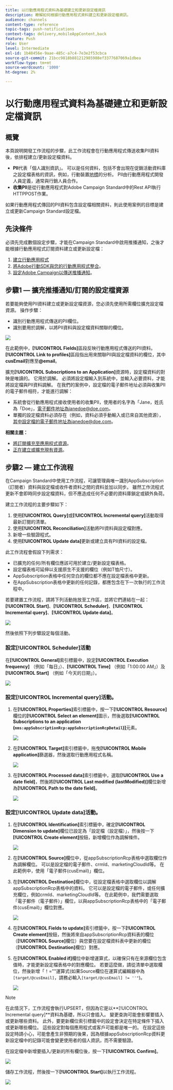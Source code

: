 ```yaml
---
title: 以行動應用程式資料為基礎建立和更新設定檔資訊
description: 瞭解如何根據行動應用程式資料建立和更新設定檔資訊。
audience: channels
content-type: reference
topic-tags: push-notifications
context-tags: delivery,mobileAppContent,back
feature: Push
role: User
level: Intermediate
exl-id: 1b48456e-9aae-485c-a7c4-7e3e2f53cbca
source-git-commit: 21bcc9818b881212985988ef3377687069a1dbea
workflow-type: tm+mt
source-wordcount: '1000'
ht-degree: 2%

---
```


# 以行動應用程式資料為基礎建立和更新設定檔資訊

## 概覽

本頁說明開發工作流程的步驟，此工作流程會在行動應用程式傳送收集PII資料後，依排程建立/更新設定檔資料。

* **PII**&#x200B;代表「個人識別資訊」。 可以是任何資料，包括不會出現在促銷活動資料庫之設定檔表格的資訊，例如，行動裝置[地標](../../integrating/using/about-campaign-points-of-interest-data-integration.md)的分析。 PII由行動應用程式開發人員定義，通常與行銷人員合作。
* **收集PII**&#x200B;是從行動應用程式對Adobe Campaign Standard中的Rest API執行HTTPPOST作業。

如果行動應用程式傳回的PII資料包含設定檔相關資料，則此使用案例的目標是建立或更新Campaign Standard設定檔。

## 先決條件

必須先完成數個設定步驟，才能在Campaign Standard中啟用推播通知，之後才能根據行動應用程式訂閱資料建立或更新設定檔：

1. [建立行動應用程式](../../administration/using/configuring-a-mobile-application.md)
1. [將Adobe行動SDK與您的行動應用程式整合](../../administration/using/supported-mobile-use-cases.md)。
1. [設定Adobe Campaign以傳送推播通知](../../administration/using/configuring-a-mobile-application.md)。

## 步驟1 — 擴充推播通知/訂閱的設定檔資源

若要能夠使用PII資料建立或更新設定檔資源，您必須先使用所需欄位擴充設定檔資源。 操作步驟：

* 識別行動應用程式傳送的PII欄位。
* 識別要用於調解，以將PII資料與設定檔資料關聯的欄位。

![](assets/update_profile1.png)

在此範例中，**[!UICONTROL Fields]**&#x200B;區段反映行動應用程式傳送的PII資料。 **[!UICONTROL Link to profiles]**&#x200B;區段指出用來關聯PII與設定檔資料的欄位，其中&#x200B;**cusEmail**&#x200B;對應至&#x200B;**@email**。

擴充&#x200B;**[!UICONTROL Subscriptions to an Application]**&#x200B;資源時，設定檔資料的對映是唯讀的。 它用於調解。 必須將設定檔輸入到系統中，並輸入必要資料，才能將設定檔與PII資料調解。 在我們的案例中，設定檔的電子郵件地址必須與收集PII的電子郵件相符，才能進行調解：

* 系統會從行動應用程式接收使用者的收集PII，使用者的名字為「Jane，姓氏為「Doe」，電子郵件地址為janedoe@doe.com。
* 單獨的設定檔資料必須存在（例如，資料必須手動輸入或已來自其他資源），其中設定檔的電子郵件地址為janedoe@doe.com。

**相關主題：**

* [將訂閱擴充至應用程式資源](../../developing/using/extending-the-subscriptions-to-an-application-resource.md)。
* [正在建立或擴充現有資源](../../developing/using/key-steps-to-add-a-resource.md)。

## 步驟2 — 建立工作流程

在Campaign Standard中使用工作流程，可讓管理員唯一識別AppSubscription （訂閱者）資料與設定檔或收件者資料之間的資料並加以同步。 雖然工作流程式更新不會即時同步設定檔資料，但不應造成任何不必要的資料庫鎖定或額外負荷。

建立工作流程的主要步驟如下：

1. 使用&#x200B;**[!UICONTROL Query]**&#x200B;或&#x200B;**[!UICONTROL Incremental query]**&#x200B;活動取得最新訂閱的清單。
1. 使用&#x200B;**[!UICONTROL Reconciliation]**&#x200B;活動將PII資料與設定檔對應。
1. 新增一些驗證程式。
1. 使用&#x200B;**[!UICONTROL Update data]**&#x200B;更新或建立具有PII資料的設定檔。

此工作流程會假設下列需求：

* 已擴充的任何/所有欄位應該可用於建立/更新設定檔表格。
* 設定檔表格可延伸以支援原生不支援的欄位（例如T恤尺寸）。
* AppSubscription表格中任何空白的欄位都不應在設定檔表格中更新。
* 在AppSubscription表格中更新的任何記錄，都應包含在下一次執行的工作流程中。

若要建置工作流程，請將下列活動拖放至工作區，並將它們連結在一起： **[!UICONTROL Start]**、**[!UICONTROL Scheduler]**、**[!UICONTROL Incremental query]**、**[!UICONTROL Update data]**。

![](assets/update_profile0.png)

然後依照下列步驟設定每個活動。

### 設定&#x200B;**[!UICONTROL Scheduler]**&#x200B;活動

在&#x200B;**[!UICONTROL General]**&#x200B;索引標籤中，設定&#x200B;**[!UICONTROL Execution frequency]** （例如「每日」）、**[!UICONTROL Time]** （例如「1:00:00 AM」）及&#x200B;**[!UICONTROL Start]** （例如「今天的日期」）。

![](assets/update_profile2.png)

### 設定&#x200B;**[!UICONTROL Incremental query]**&#x200B;活動。

1. 在&#x200B;**[!UICONTROL Properties]**&#x200B;索引標籤中，按一下&#x200B;**[!UICONTROL Resource]**&#x200B;欄位的&#x200B;**[!UICONTROL Select an element]**&#x200B;圖示，然後選取&#x200B;**[!UICONTROL Subscriptions to an application (`nms:appSubscriptionRcp:appSubscriptionRcpDetail`)]**&#x200B;元素。

   ![](assets/update_profile3.png)

1. 在&#x200B;**[!UICONTROL Target]**&#x200B;索引標籤中，拖曳&#x200B;**[!UICONTROL Mobile application]**&#x200B;篩選器，然後選取行動應用程式名稱。

   ![](assets/update_profile4.png)

1. 在&#x200B;**[!UICONTROL Processed data]**&#x200B;索引標籤中，選取&#x200B;**[!UICONTROL Use a date field]**，然後將&#x200B;**[!UICONTROL Last modified (lastModified)]**&#x200B;欄位新增為&#x200B;**[!UICONTROL Path to the date field]**。

   ![](assets/update_profile5.png)

### 設定&#x200B;**[!UICONTROL Update data]**&#x200B;活動。

1. 在&#x200B;**[!UICONTROL Identification]**&#x200B;索引標籤中，確定&#x200B;**[!UICONTROL Dimension to update]**&#x200B;欄位已設定為「設定檔（設定檔）」，然後按一下&#x200B;**[!UICONTROL Create element]**&#x200B;按鈕，新增欄位作為調解條件。

   ![](assets/update_profile_createelement.png)

1. 在&#x200B;**[!UICONTROL Source]**&#x200B;欄位中，從appSubscriptionRcp表格中選取欄位作為調解欄位。 可以是設定檔的電子郵件、crmId、marketingCloudId等。 在此範例中，使用「電子郵件(cusEmail)」欄位。

1. 在&#x200B;**[!UICONTROL Destination]**&#x200B;欄位中，從設定檔表格中選取欄位以調解appSubscriptionRcp表格中的資料。 它可以是設定檔的電子郵件，或任何擴充欄位，例如crmId、marketingCloudId等。 在此範例中，我們需要選取「電子郵件（電子郵件）」欄位，以與appSubscriptionRcp表格中的「電子郵件(cusEmail)」欄位對應。

   ![](assets/update_profile7.png)

1. 在&#x200B;**[!UICONTROL Fields to update]**&#x200B;索引標籤中，按一下&#x200B;**[!UICONTROL Create element]**&#x200B;按鈕，然後將來自appSubscriptionRcp資料表的欄位（**[!UICONTROL Source]**&#x200B;欄位）與您要在設定檔資料表中更新的欄位（**[!UICONTROL Destination]**&#x200B;欄位）對應。

1. 在&#x200B;**[!UICONTROL Enabled if]**&#x200B;欄位中新增運算式，以確保只有在來源欄位包含值時，才能更新設定檔表格中的對應欄位。 若要這麼做，請從清單中選取欄位，然後新增「！=&quot;&quot;運算式(如果Source欄位在運算式編輯器中為`[target/@cusEmail]`，請務必輸入`[target/@cusEmail] != ''"`)。

   ![](assets/update_profile8.png)

>[!NOTE]
>
>在此情況下，工作流程會執行UPSERT，但因為它是以&#x200B;**[!UICONTROL Incremental query]**資料為基礎，所以只會插入。 變更查詢可能會影響要插入或更新哪些資料。
>此外，要更新欄位索引標籤中的設定會決定在特定條件下插入或更新哪些欄位。 這些設定對每個應用程式或客戶可能都是唯一的。
>在設定這些設定時請小心，可能會產生非預期的後果，因為根據appSubscriptionRcp資料更新設定檔中的記錄可能會變更使用者的個人資訊，而不需要驗證。

在設定檔中新增要插入/更新的所有欄位後，按一下&#x200B;**[!UICONTROL Confirm]**。

![](assets/update_profile9.png)

儲存工作流程，然後按一下&#x200B;**[!UICONTROL Start]**&#x200B;以執行工作流程。

![](assets/update_profile10.png)
